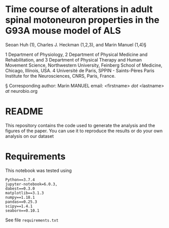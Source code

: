 # Time course of alterations in adult spinal motoneuron properties in the G93A mouse model of ALS
Seoan Huh (1), Charles J. Heckman (1,2,3), and Marin Manuel (1,4)§

1 Department of Physiology, 2 Department of Physical Medicine and Rehabilitation, and 3 Department of Physical Therapy and Human Movement Science, Northwestern University, Feinberg School of Medicine, Chicago, Illinois, USA. 4 Université de Paris, SPPIN - Saints-Pères Paris Institute for the Neurosciences, CNRS, Paris, France.

§ Corresponding author: Marin MANUEL email: \<firstname\> _dot_ \<lastname\> _at_ neurobio.org

# README
This repository contains the code used to generate the analysis and the figures of the paper. You can use it to reproduce the results or do your own analysis on our dataset

# Requirements
This notebook was tested using 

    Python==3.7.4
    jupyter-notebook=6.0.3,
    dabest==0.3.0
    matplotlib==3.1.3
    numpy==1.18.1
    pandas==0.25.3
    scipy==1.4.1
    seaborn==0.10.1
    
See file `requirements.txt`
